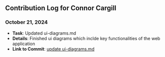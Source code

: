 ## Contribution Log for Connor Cargill

### October 21, 2024

- **Task**: Updated ui-diagrams.md
- **Details**: Finished ui diagrams which inclde key functionalities of the web application
- **Link to Commit**: [update ui-diagrams.md](https://github.com/johncle/CS326Team7/commit/78a56b375d2e6d55b4f7386a860535efd72ab03f)
